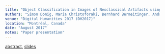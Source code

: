 ```yaml
---
title: "Object Classification in Images of Neoclassical Artifacts using Deep Learning"
authors: "Simon Donig, Maria Christoforaki, Bernhard Bermeitinger, André Freitas, Siegfried Handschuh" 
venue: "Digital Humanities 2017 (DH2017)"
location: "Montréal, Canada"
date: "August 2017"
notes: "Paper presentation"
---
```

[abstract](https://www.researchgate.net/publication/320413198), 
[slides](https://www.researchgate.net/publication/319174970)